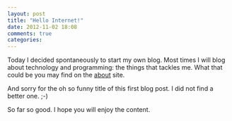 ```yaml
---
layout: post
title: "Hello Internet!"
date: 2012-11-02 18:08
comments: true
categories: 
---
```


Today I decided spontaneously to start my own blog. Most times I will blog about technology and programming: the things that tackles me. What that could be you may find on the [about](/about) site.

And sorry for the oh so funny title of this first blog post. I did not find a better one. ;-)

So far so good. I hope you will enjoy the content.